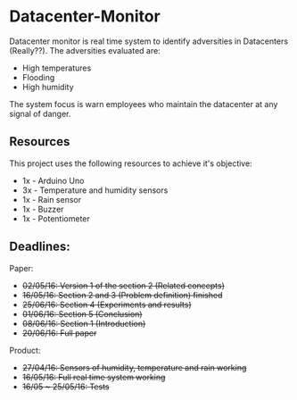 # Datacenter-Monitor
Datacenter monitor is real time system to identify adversities in Datacenters (Really??). The adversities evaluated are:  
- High temperatures
- Flooding
- High humidity

The system focus is warn employees who maintain the datacenter at any signal of danger.

## Resources
This project uses the following resources to achieve it's objective:
- 1x - Arduino Uno
- 3x - Temperature and humidity sensors
- 1x - Rain sensor
- 1x - Buzzer
- 1x - Potentiometer

## Deadlines:
Paper:
- ~~02/05/16: Version 1 of the section 2 (Related concepts)~~
- ~~16/05/16: Section 2 and 3 (Problem definition) finished~~
- ~~25/06/16: Section 4 (Experiments and results)~~
- ~~01/06/16: Section 5 (Conclusion)~~
- ~~08/06/16: Section 1 (Introduction)~~
- ~~20/06/16: Full paper~~

Product:
- ~~27/04/16: Sensors of humidity, temperature and rain working~~
- ~~16/05/16: Full real time system working~~
- ~~16/05 ~ 25/05/16: Tests~~
